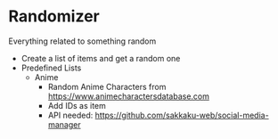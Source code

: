 # Randomizer

Everything related to something random

- Create a list of items and get a random one
- Predefined Lists
  - Anime
    - Random Anime Characters from https://www.animecharactersdatabase.com
    - Add IDs as item
    - API needed: https://github.com/sakkaku-web/social-media-manager
